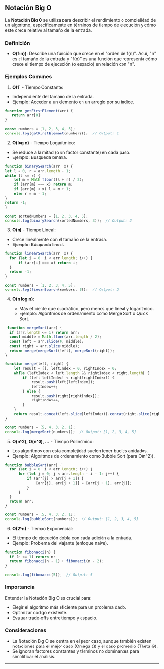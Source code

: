 ## Notación Big O

La **Notación Big O** se utiliza para describir el rendimiento o complejidad de un algoritmo, específicamente en términos de tiempo de ejecución y cómo este crece relativo al tamaño de la entrada.

### Definición

- **O(f(n))**: Describe una función que crece en el "orden de f(n)". Aquí, "n" es el tamaño de la entrada y "f(n)" es una función que representa cómo crece el tiempo de ejecución (o espacio) en relación con "n".

### Ejemplos Comunes

1. **O(1)** - Tiempo Constante:

  - Independiente del tamaño de la entrada.
  - Ejemplo: Acceder a un elemento en un arreglo por su índice.

   ```javascript
  function getFirstElement(arr) {
      return arr[0];
  }

  const numbers = [1, 2, 3, 4, 5];
  console.log(getFirstElement(numbers));  // Output: 1
  ```

2. **O(log n)** - Tiempo Logarítmico:

  - Se reduce a la mitad (o un factor constante) en cada paso.
  - Ejemplo: Búsqueda binaria.

  ```javascript
  function binarySearch(arr, x) {
  let l = 0, r = arr.length - 1;
  while (l <= r) {
      let m = Math.floor((l + r) / 2);
      if (arr[m] === x) return m;
      if (arr[m] < x) l = m + 1;
      else r = m - 1;
  }
  return -1;
  }

  const sortedNumbers = [1, 2, 3, 4, 5];
  console.log(binarySearch(sortedNumbers, 3));  // Output: 2
  ```

3. **O(n)** - Tiempo Lineal:

  - Crece linealmente con el tamaño de la entrada.
  - Ejemplo: Búsqueda lineal.

  ```javascript
  function linearSearch(arr, x) {
    for (let i = 0; i < arr.length; i++) {
        if (arr[i] === x) return i;
    }
    return -1;
  }

  const numbers = [1, 2, 3, 4, 5];
  console.log(linearSearch(numbers, 3));  // Output: 2
  ```

4. **O(n log n)**:

   - Más eficiente que cuadrático, pero menos que lineal y logarítmico.
   - Ejemplo: Algoritmos de ordenamiento como Merge Sort o Quick Sort.

  ```javascript
   function mergeSort(arr) {
    if (arr.length <= 1) return arr;
    const middle = Math.floor(arr.length / 2);
    const left = arr.slice(0, middle);
    const right = arr.slice(middle);
    return merge(mergeSort(left), mergeSort(right));
  }

  function merge(left, right) {
      let result = [], leftIndex = 0, rightIndex = 0;
      while (leftIndex < left.length && rightIndex < right.length) {
          if (left[leftIndex] < right[rightIndex]) {
              result.push(left[leftIndex]);
              leftIndex++;
          } else {
              result.push(right[rightIndex]);
              rightIndex++;
          }
      }
      return result.concat(left.slice(leftIndex)).concat(right.slice(rightIndex));
  }

  const numbers = [5, 4, 3, 2, 1];
  console.log(mergeSort(numbers));  // Output: [1, 2, 3, 4, 5]
  ```

5. **O(n^2), O(n^3), ...** - Tiempo Polinómico:

  - Los algoritmos con esta complejidad suelen tener bucles anidados.
  - Ejemplo: Algoritmos de ordenamiento como Bubble Sort (para O(n^2)).

  ```javascript
  function bubbleSort(arr) {
    for (let i = 0; i < arr.length; i++) {
        for (let j = 0; j < arr.length - i - 1; j++) {
            if (arr[j] > arr[j + 1]) {
                [arr[j], arr[j + 1]] = [arr[j + 1], arr[j]];
            }
        }
    }
    return arr;
  } 

  const numbers = [5, 4, 3, 2, 1];
  console.log(bubbleSort(numbers));  // Output: [1, 2, 3, 4, 5]
  ```

6. **O(2^n)** - Tiempo Exponencial:
  - El tiempo de ejecución dobla con cada adición a la entrada.
  - Ejemplo: Problema del viajante (enfoque naive).

  ```javascript
  function fibonacci(n) {
    if (n <= 1) return n;
    return fibonacci(n - 1) + fibonacci(n - 2);
  }

  console.log(fibonacci(5));  // Output: 5
  ```

### Importancia

Entender la Notación Big O es crucial para:

- Elegir el algoritmo más eficiente para un problema dado.
- Optimizar código existente.
- Evaluar trade-offs entre tiempo y espacio.

### Consideraciones

- La Notación Big O se centra en el peor caso, aunque también existen notaciones para el mejor caso (Omega Ω) y el caso promedio (Theta Θ).
- Se ignoran factores constantes y términos no dominantes para simplificar el análisis.

---

